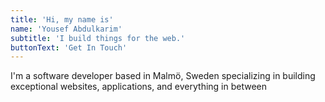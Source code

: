 ```yaml
---
title: 'Hi, my name is'
name: 'Yousef Abdulkarim'
subtitle: 'I build things for the web.'
buttonText: 'Get In Touch'
---
```


I'm a software developer based in Malmö, Sweden specializing in building exceptional websites, applications, and everything in between